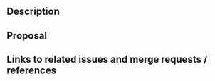 ## Description

<!--
Include problem, use cases, benefits, and/or goals
-->

## Proposal

## Links to related issues and merge requests / references

<!--
Please paste a link of the related issues or/and merge requests
-->
